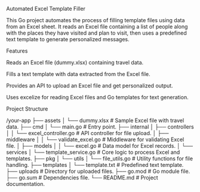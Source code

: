 Automated Excel Template Filler

This Go project automates the process of filling template files using data from an Excel sheet. It reads an Excel file containing a list of people along with the places they have visited and plan to visit, then uses a predefined text template to generate personalized messages.

Features

Reads an Excel file (dummy.xlsx) containing travel data.

Fills a text template with data extracted from the Excel file.

Provides an API to upload an Excel file and get personalized output.

Uses excelize for reading Excel files and Go templates for text generation.


Project Structure

/your-app
├── assets
│   └── dummy.xlsx            # Sample Excel file with travel data.
├── cmd
│   └── main.go               # Entry point.
├── internal
│   ├── controllers
│   │   └── excel_controller.go  # API controller for file upload.
│   ├── middleware
│   │   └── validate_excel.go    # Middleware for validating Excel file.
│   ├── models
│   │   └── excel.go             # Data model for Excel records.
│   └── services
│       └── template_service.go  # Core logic to process Excel and templates.
├── pkg
│   └── utils
│       └── file_utils.go        # Utility functions for file handling.
├── templates
│   └── template.txt           # Predefined text template.
├── uploads                    # Directory for uploaded files.
├── go.mod                     # Go module file.
├── go.sum                     # Dependencies file.
└── README.md                  # Project documentation.

